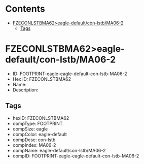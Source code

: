 



Contents
========

* [FZECONLSTBMA62>eagle-default/con-lstb/MA06-2](#fzeconlstbma62eagle-defaultcon-lstbma06-2)
	* [Tags](#tags)

# FZECONLSTBMA62>eagle-default/con-lstb/MA06-2

- ID: FOOTPRINT-eagle-eagle-default-con-lstb-MA06-2
- Hex ID: FZECONLSTBMA62
- Name: 
- Description: 

## Tags

- hexID: FZECONLSTBMA62
- oompType: FOOTPRINT
- oompSize: eagle
- oompColor: eagle-default
- oompDesc: con-lstb
- oompIndex: MA06-2
- oompName: eagle-default/con-lstb/MA06-2
- oompID: FOOTPRINT-eagle-eagle-default-con-lstb-MA06-2
